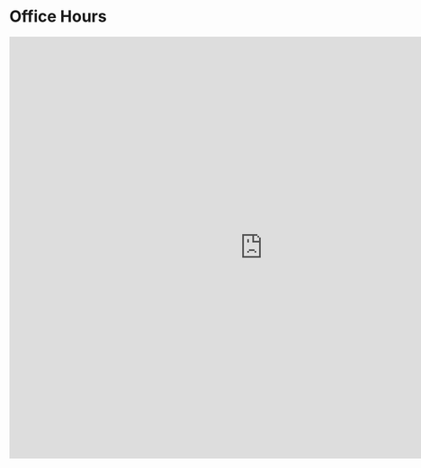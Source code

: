 # Office Hours

<iframe src="https://calendar.google.com/calendar/embed?height=600&wkst=1&ctz=America%2FDenver&showPrint=0&title=CCE%20270%20TA%20Hours&showCalendars=0&src=Y2NlMTcwYnl1QGdtYWlsLmNvbQ&src=OTRiMTI5NjYzMTRiY2I0Y2U0Y2I2YWJhMzNjN2VkMDRhNzhhZTYyMWUwMmYyYzg3MDk1OWVlODY5MDIzNmQ3MEBncm91cC5jYWxlbmRhci5nb29nbGUuY29t&src=YzdlM2UwOTYyMjU2OGZkYTk1ZTE4ZWU4YWFmNDExODI3Y2NiYjFlNTJkN2Y4ODFmZjAwMzg4MWNiOTZiNDlmMUBncm91cC5jYWxlbmRhci5nb29nbGUuY29t&src=ZW4udXNhI2hvbGlkYXlAZ3JvdXAudi5jYWxlbmRhci5nb29nbGUuY29t&color=%23616161&color=%233f51b5&color=%23d50000&color=%230b8043" style="border-width:0" width="900" height="750" frameborder="0" scrolling="no"></iframe>